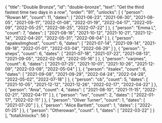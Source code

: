 {
  "title": "Double Bronze",
  "id": "double-bronze",
  "text": "Get the third fastest time two days in a row",
  "order": "91",
  "unlocks": [
    {
      "person": "Rowan M",
      "count": 11,
      "dates": [
        "2021-06-23",
        "2021-06-30",
        "2021-08-05",
        "2021-09-11",
        "2022-01-08",
        "2022-01-19",
        "2022-04-17",
        "2022-05-09",
        "2022-05-25",
        "2022-06-25",
        "2022-07-22"
      ]
    },
    {
      "person": "Emma L",
      "count": 7,
      "dates": [
        "2021-08-16",
        "2021-10-12",
        "2021-10-21",
        "2021-12-14",
        "2022-04-20",
        "2022-05-31",
        "2022-06-04"
      ]
    },
    {
      "person": "apaleslimghost",
      "count": 6,
      "dates": [
        "2021-07-14",
        "2021-09-14",
        "2021-09-18",
        "2022-01-01",
        "2022-03-04",
        "2022-06-29"
      ]
    },
    {
      "person": "j-sheps",
      "count": 6,
      "dates": [
        "2021-07-18",
        "2021-07-22",
        "2021-08-13",
        "2021-09-05",
        "2022-02-08",
        "2022-05-16"
      ]
    },
    {
      "person": "varjmes",
      "count": 6,
      "dates": [
        "2021-07-25",
        "2021-10-01",
        "2021-10-26",
        "2021-12-09",
        "2022-03-09",
        "2022-05-04"
      ]
    },
    {
      "person": "itsalex",
      "count": 6,
      "dates": [
        "2021-09-08",
        "2021-09-29",
        "2022-04-24",
        "2022-04-28",
        "2022-05-02",
        "2022-07-18"
      ]
    },
    {
      "person": "cb",
      "count": 5,
      "dates": [
        "2021-10-05",
        "2021-12-12",
        "2021-12-26",
        "2022-02-17",
        "2022-04-22"
      ]
    },
    {
      "person": "Ania",
      "count": 4,
      "dates": [
        "2021-08-10",
        "2021-11-15",
        "2022-02-21",
        "2022-04-11"
      ]
    },
    {
      "person": "ivo",
      "count": 2,
      "dates": [
        "2022-01-17",
        "2022-02-11"
      ]
    },
    {
      "person": "Oliver Turner",
      "count": 1,
      "dates": [
        "2021-07-20"
      ]
    },
    {
      "person": "Alice Bartlett",
      "count": 1,
      "dates": [
        "2022-01-25"
      ]
    },
    {
      "person": "Otherowan",
      "count": 1,
      "dates": [
        "2022-03-22"
      ]
    }
  ],
  "totalUnlocks": 56
}